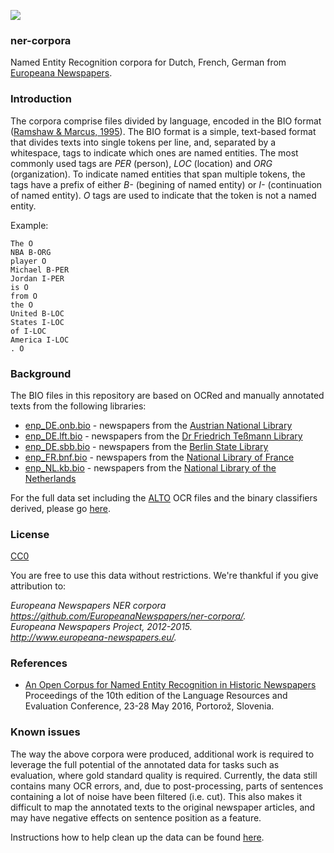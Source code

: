 <a href="http://www.europeana-newspapers.eu/"><img src=http://www.europeana-newspapers.eu/wp-content/uploads/2013/09/europeana_newspapers_forwebsite1.jpg></a> 

### ner-corpora
Named Entity Recognition corpora for Dutch, French, German from [Europeana Newspapers](http://www.europeana-newspapers.eu/named-entity-recognition-for-digitised-newspapers/).

### Introduction

The corpora comprise files divided by language, encoded in the BIO format ([Ramshaw & Marcus, 1995](http://www.aclweb.org/anthology/W/W95/W95-0107.pdf)). The BIO format is a simple, text-based format that divides texts into single tokens per line, and, separated by a whitespace, tags to indicate which ones are named entities. The most commonly used tags are *PER* (person), *LOC* (location) and *ORG* (organization). To indicate named entities that span multiple tokens, the tags have a prefix of either *B-* (begining of named entity) or *I-* (continuation of named entity). *O* tags are used to indicate that the token is not a named entity.

Example:
```
The O
NBA B-ORG
player O
Michael B-PER
Jordan I-PER
is O
from O
the O
United B-LOC
States I-LOC
of I-LOC
America I-LOC
. O
```

### Background

The BIO files in this repository are based on OCRed and manually annotated texts from the following libraries:

* [enp_DE.onb.bio](https://github.com/EuropeanaNewspapers/ner-corpora/tree/master/enp_DE.onb.bio) - newspapers from the [Austrian National Library](http://www.theeuropeanlibrary.org/tel4/newspapers/gallery?provider-id=P01252)
* [enp_DE.lft.bio](https://github.com/EuropeanaNewspapers/ner-corpora/tree/master/enp_DE.lft.bio) - newspapers from the [Dr Friedrich Teßmann Library](http://www.theeuropeanlibrary.org/tel4/newspapers/gallery?provider-id=P02013)
* [enp_DE.sbb.bio](https://github.com/EuropeanaNewspapers/ner-corpora/tree/master/enp_DE.sbb.bio) - newspapers from the [Berlin State Library](http://www.theeuropeanlibrary.org/tel4/newspapers/gallery?provider-id=P01606)
* [enp_FR.bnf.bio](https://github.com/EuropeanaNewspapers/ner-corpora/tree/master/enp_FR.bnf.bio) - newspapers from the [National Library of France](http://www.theeuropeanlibrary.org/tel4/newspapers/gallery?provider-id=P01190)
* [enp_NL.kb.bio](https://github.com/EuropeanaNewspapers/ner-corpora/tree/master/enp_NL.kb.bio) - newspapers from the [National Library of the Netherlands](http://www.theeuropeanlibrary.org/tel4/newspapers/gallery?provider-id=P01350)

For the full data set including the [ALTO](http://www.loc.gov/standards/alto/) OCR files and the binary classifiers derived, please go [here](http://lab.kbresearch.nl/static/html/eunews.html).

### License 

[CC0](https://creativecommons.org/publicdomain/zero/1.0/)

You are free to use this data without restrictions. We're thankful if you give attribution to:  

*Europeana Newspapers NER corpora*   
*https://github.com/EuropeanaNewspapers/ner-corpora/.*  
*Europeana Newspapers Project, 2012-2015.*    
*http://www.europeana-newspapers.eu/.*

### References

* [An Open Corpus for Named Entity Recognition in Historic Newspapers](http://www.lrec-conf.org/proceedings/lrec2016/pdf/110_Paper.pdf)  
Proceedings of the 10th edition of the Language Resources and Evaluation Conference, 23-28 May 2016, Portorož, Slovenia.

### Known issues

The way the above corpora were produced, additional work is required to leverage the full potential of the annotated data for tasks such as evaluation, where gold standard quality is required. Currently, the data still contains many OCR errors, and, due to post-processing, parts of sentences containing a lot of noise have been filtered (i.e. cut). This also makes it difficult to map the annotated texts to the original newspaper articles, and may have negative effects on sentence position as a feature. 

Instructions how to help clean up the data can be found [here](https://github.com/EuropeanaNewspapers/ner-corpora/wiki/Corpus-cleanup).
